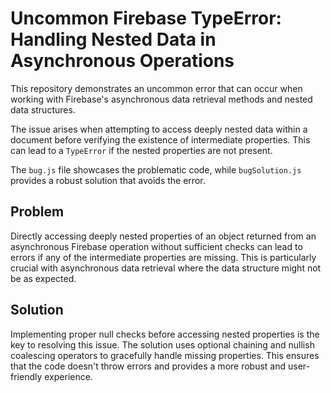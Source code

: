 # Uncommon Firebase TypeError: Handling Nested Data in Asynchronous Operations

This repository demonstrates an uncommon error that can occur when working with Firebase's asynchronous data retrieval methods and nested data structures.

The issue arises when attempting to access deeply nested data within a document before verifying the existence of intermediate properties.  This can lead to a `TypeError` if the nested properties are not present.

The `bug.js` file showcases the problematic code, while `bugSolution.js` provides a robust solution that avoids the error.

## Problem

Directly accessing deeply nested properties of an object returned from an asynchronous Firebase operation without sufficient checks can lead to errors if any of the intermediate properties are missing. This is particularly crucial with asynchronous data retrieval where the data structure might not be as expected.

## Solution

Implementing proper null checks before accessing nested properties is the key to resolving this issue.  The solution uses optional chaining and nullish coalescing operators to gracefully handle missing properties. This ensures that the code doesn't throw errors and provides a more robust and user-friendly experience.